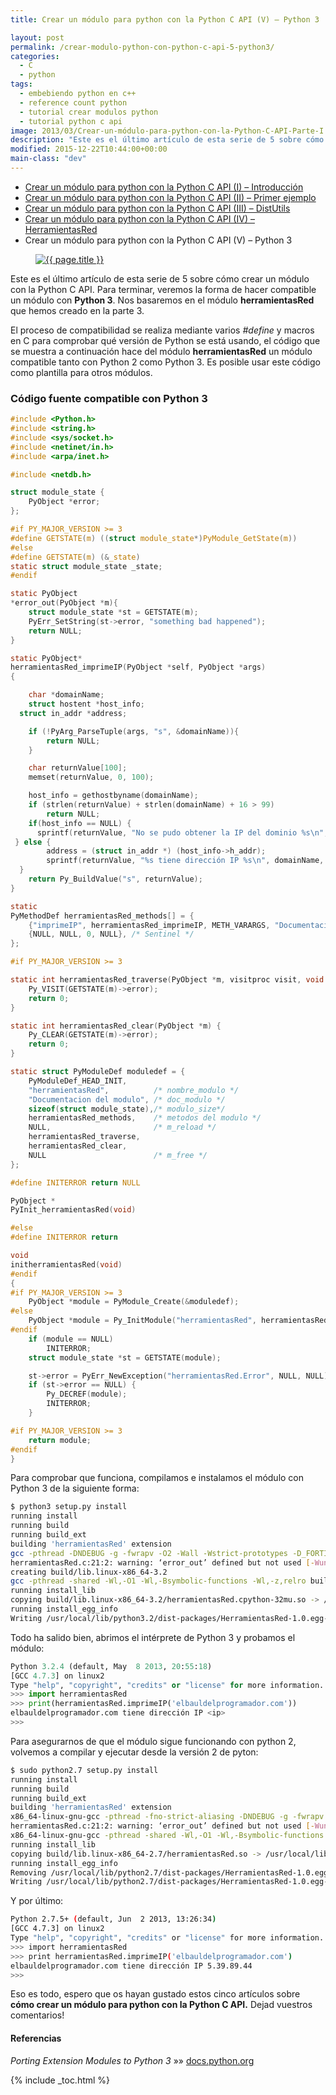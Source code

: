 ```yaml
---
title: Crear un módulo para python con la Python C API (V) – Python 3

layout: post
permalink: /crear-modulo-python-con-python-c-api-5-python3/
categories:
  - C
  - python
tags:
  - embebiendo python en c++
  - reference count python
  - tutorial crear modulos python
  - tutorial python c api
image: 2013/03/Crear-un-módulo-para-python-con-la-Python-C-API-Parte-I.png
description: "Este es el último artículo de esta serie de 5 sobre cómo crear un módulo con la Python C API. Para terminar, veremos la forma de hacer compatible un módulo con **Python 3**. Nos basaremos en el módulo **herramientasRed** que hemos creado en la parte 3."
modified: 2015-12-22T10:44:00+00:00
main-class: "dev"
---
```


* [Crear un módulo para python con la Python C API (I) – Introducción][1]
* [Crear un módulo para python con la Python C API (II) – Primer ejemplo][2]
* [Crear un módulo para python con la Python C API (III) – DistUtils][3]
* [Crear un módulo para python con la Python C API (IV) – HerramientasRed][4]
* Crear un módulo para python con la Python C API (V) – Python 3

<figure>
  <a href="/assets/img/2013/03/Crear-un-módulo-para-python-con-la-Python-C-API-Parte-I.png"><img src="/assets/img/2013/03/Crear-un-módulo-para-python-con-la-Python-C-API-Parte-I.png" title="{{ page.title }}" alt="{{ page.title }}" /></a>
</figure>

Este es el último artículo de esta serie de 5 sobre cómo crear un módulo con la Python C API. Para terminar, veremos la forma de hacer compatible un módulo con **Python 3**. Nos basaremos en el módulo **herramientasRed** que hemos creado en la parte 3.

<!--ad-->

El proceso de compatibilidad se realiza mediante varios *#define* y macros en C para comprobar qué versión de Python se está usando, el código que se muestra a continuación hace del módulo **herramientasRed** un módulo compatible tanto con Python 2 como Python 3. Es posible usar este código como plantilla para otros módulos.

### Código fuente compatible con Python 3

```c
#include <Python.h>
#include <string.h>
#include <sys/socket.h>
#include <netinet/in.h>
#include <arpa/inet.h>

#include <netdb.h>

struct module_state {
    PyObject *error;
};

#if PY_MAJOR_VERSION >= 3
#define GETSTATE(m) ((struct module_state*)PyModule_GetState(m))
#else
#define GETSTATE(m) (&_state)
static struct module_state _state;
#endif

static PyObject
*error_out(PyObject *m){
    struct module_state *st = GETSTATE(m);
    PyErr_SetString(st->error, "something bad happened");
    return NULL;
}

static PyObject*
herramientasRed_imprimeIP(PyObject *self, PyObject *args)
{

    char *domainName;
    struct hostent *host_info;
  struct in_addr *address;

    if (!PyArg_ParseTuple(args, "s", &domainName)){
        return NULL;
    }

    char returnValue[100];
    memset(returnValue, 0, 100);

    host_info = gethostbyname(domainName);
    if (strlen(returnValue) + strlen(domainName) + 16 > 99)
        return NULL;
    if(host_info == NULL) {
      sprintf(returnValue, "No se pudo obtener la IP del dominio %s\n", domainName);
 } else {
        address = (struct in_addr *) (host_info->h_addr);
        sprintf(returnValue, "%s tiene dirección IP %s\n", domainName, inet_ntoa(*address));
  }
    return Py_BuildValue("s", returnValue);
}

static
PyMethodDef herramientasRed_methods[] = {
    {"imprimeIP", herramientasRed_imprimeIP, METH_VARARGS, "Documentación del módulo ejemplo"},
    {NULL, NULL, 0, NULL}, /* Sentinel */
};

#if PY_MAJOR_VERSION >= 3

static int herramientasRed_traverse(PyObject *m, visitproc visit, void *arg) {
    Py_VISIT(GETSTATE(m)->error);
    return 0;
}

static int herramientasRed_clear(PyObject *m) {
    Py_CLEAR(GETSTATE(m)->error);
    return 0;
}

static struct PyModuleDef moduledef = {
    PyModuleDef_HEAD_INIT,
    "herramientasRed",          /* nombre_modulo */
    "Documentacion del modulo", /* doc_modulo */
    sizeof(struct module_state),/* modulo_size*/
    herramientasRed_methods,    /* metodos del modulo */
    NULL,                       /* m_reload */
    herramientasRed_traverse,
    herramientasRed_clear,
    NULL                        /* m_free */
};

#define INITERROR return NULL

PyObject *
PyInit_herramientasRed(void)

#else
#define INITERROR return

void
initherramientasRed(void)
#endif
{
#if PY_MAJOR_VERSION >= 3
    PyObject *module = PyModule_Create(&moduledef);
#else
    PyObject *module = Py_InitModule("herramientasRed", herramientasRed_methods);
#endif
    if (module == NULL)
        INITERROR;
    struct module_state *st = GETSTATE(module);

    st->error = PyErr_NewException("herramientasRed.Error", NULL, NULL);
    if (st->error == NULL) {
        Py_DECREF(module);
        INITERROR;
    }

#if PY_MAJOR_VERSION >= 3
    return module;
#endif
}

```

Para comprobar que funciona, compilamos e instalamos el módulo con Python 3 de la siguiente forma:

```bash
$ python3 setup.py install
running install
running build
running build_ext
building 'herramientasRed' extension
gcc -pthread -DNDEBUG -g -fwrapv -O2 -Wall -Wstrict-prototypes -D_FORTIFY_SOURCE=2 -g -fstack-protector --param=ssp-buffer-size=4 -Wformat -Werror=format-security -fPIC -I/usr/include/python3.2mu -c herramientasRed.c -o build/temp.linux-x86_64-3.2/herramientasRed.o
herramientasRed.c:21:2: warning: ‘error_out’ defined but not used [-Wunused-function]
creating build/lib.linux-x86_64-3.2
gcc -pthread -shared -Wl,-O1 -Wl,-Bsymbolic-functions -Wl,-z,relro build/temp.linux-x86_64-3.2/herramientasRed.o -o build/lib.linux-x86_64-3.2/herramientasRed.cpython-32mu.so
running install_lib
copying build/lib.linux-x86_64-3.2/herramientasRed.cpython-32mu.so -> /usr/local/lib/python3.2/dist-packages
running install_egg_info
Writing /usr/local/lib/python3.2/dist-packages/HerramientasRed-1.0.egg-info

```

Todo ha salido bien, abrimos el intérprete de Python 3 y probamos el módulo:

```python
Python 3.2.4 (default, May  8 2013, 20:55:18)
[GCC 4.7.3] on linux2
Type "help", "copyright", "credits" or "license" for more information.
>>> import herramientasRed
>>> print(herramientasRed.imprimeIP('elbauldelprogramador.com'))
elbauldelprogramador.com tiene dirección IP <ip>
>>>

```

Para asegurarnos de que el módulo sigue funcionando con python 2, volvemos a compilar y ejecutar desde la versión 2 de pyton:

```bash
$ sudo python2.7 setup.py install
running install
running build
running build_ext
building 'herramientasRed' extension
x86_64-linux-gnu-gcc -pthread -fno-strict-aliasing -DNDEBUG -g -fwrapv -O2 -Wall -Wstrict-prototypes -fPIC -I/usr/include/python2.7 -c herramientasRed.c -o build/temp.linux-x86_64-2.7/herramientasRed.o
herramientasRed.c:21:2: warning: ‘error_out’ defined but not used [-Wunused-function]
x86_64-linux-gnu-gcc -pthread -shared -Wl,-O1 -Wl,-Bsymbolic-functions -Wl,-z,relro -fno-strict-aliasing -DNDEBUG -g -fwrapv -O2 -Wall -Wstrict-prototypes -D_FORTIFY_SOURCE=2 -g -fstack-protector --param=ssp-buffer-size=4 -Wformat -Werror=format-security build/temp.linux-x86_64-2.7/herramientasRed.o -o build/lib.linux-x86_64-2.7/herramientasRed.so
running install_lib
copying build/lib.linux-x86_64-2.7/herramientasRed.so -> /usr/local/lib/python2.7/dist-packages
running install_egg_info
Removing /usr/local/lib/python2.7/dist-packages/HerramientasRed-1.0.egg-info
Writing /usr/local/lib/python2.7/dist-packages/HerramientasRed-1.0.egg-info

```

Y por último:

```bash
Python 2.7.5+ (default, Jun  2 2013, 13:26:34)
[GCC 4.7.3] on linux2
Type "help", "copyright", "credits" or "license" for more information.
>>> import herramientasRed
>>> print herramientasRed.imprimeIP('elbauldelprogramador.com')
elbauldelprogramador.com tiene dirección IP 5.39.89.44
>>>

```

Eso es todo, espero que os hayan gustado estos cinco artículos sobre **cómo crear un módulo para python con la Python C API.** Dejad vuestros comentarios!

#### Referencias

*Porting Extension Modules to Python 3* »» <a href="http://docs.python.org/3/howto/cporting.html" target="_blank">docs.python.org</a>



 [1]: https://elbauldelprogramador.com/crear-modulo-python-con-python-c-api-1/ "Crear un módulo para python con la Python C API (I)"
 [2]: https://elbauldelprogramador.com/crear-modulo-python-con-python-c-api-2/ "Crear un módulo para python con la Python C API (II)"
 [3]: https://elbauldelprogramador.com/crear-modulo-python-con-python-c-api-3-distutils/ "Crear un módulo para python con la Python C API (III)"
 [4]: https://elbauldelprogramador.com/crear-modulo-python-con-python-c-api-4/ "Crear un módulo para python con la Python C API (IV)"

{% include _toc.html %}
